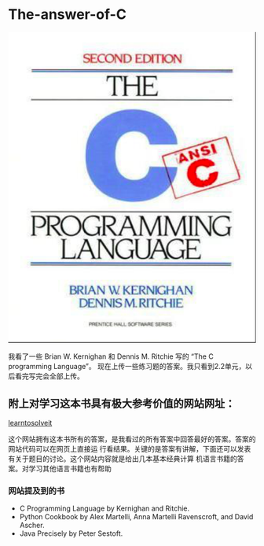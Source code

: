 # The-answer-of-C

![书目录](https://github.com/Johnnyhaha/The-answer-of-C/raw/master/The%20C%20programming%20Language.png)

我看了一些 Brian W. Kernighan 和 Dennis M. Ritchie 写的 “The C programming Language”。
现在上传一些练习题的答案。我只看到2.2单元，以后看完写完会全部上传。

## 附上对学习这本书具有极大参考价值的网站网址：
[learntosolveit](http://www.learntosolveit.com/index.html)

这个网站拥有这本书所有的答案，是我看过的所有答案中回答最好的答案。答案的网站代码可以在网页上直接运
行看结果。关键的是答案有讲解，下面还可以发表有关于题目的讨论。这个网站内容就是给出几本基本经典计算
机语言书籍的答案。对学习其他语言书籍也有帮助

### 网站提及到的书
- C Programming Language by Kernighan and Ritchie.
- Python Cookbook by Alex Martelli, Anna Martelli Ravenscroft, and David Ascher.
- Java Precisely by Peter Sestoft.
